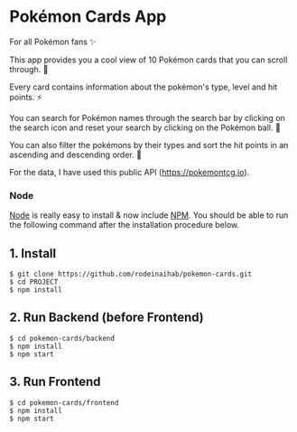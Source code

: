 # Pokémon Cards App

For all Pokémon fans ✨

This app provides you a cool view of 10 Pokémon cards that you can scroll through. 🍄

Every card contains information about the pokémon's type, level and hit points. ⚡️

You can search for Pokémon names through the search bar by clicking on the search icon and reset your search by clicking on the Pokémon ball. 🔮

You can also filter the pokémons by their types and sort the hit points in an ascending and descending order. 🚀

For the data, I have used this public API (https://pokemontcg.io).

### Node

[Node](http://nodejs.org/) is really easy to install & now include [NPM](https://npmjs.org/).
You should be able to run the following command after the installation procedure
below.

## 1. Install

    $ git clone https://github.com/rodeinaihab/pokemon-cards.git
    $ cd PROJECT
    $ npm install

## 2. Run Backend (before Frontend)

    $ cd pokemon-cards/backend
    $ npm install
    $ npm start

## 3. Run Frontend

    $ cd pokemon-cards/frontend
    $ npm install
    $ npm start
